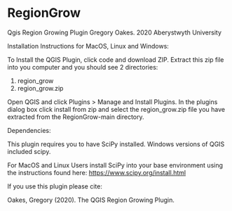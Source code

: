# RegionGrow
Qgis Region Growing Plugin
Gregory Oakes. 2020
Aberystwyth University

Installation Instructions for MacOS, Linux and Windows:

To Install the QGIS Plugin, click code and download ZIP. 
Extract this zip file into you computer and you should see 2 directories:

1. region_grow
2. region_grow.zip

Open QGIS and click Plugins > Manage and Install Plugins.
In the plugins dialog box click install from zip and select the region_grow.zip file you have extracted from the RegionGrow-main directory.

Dependencies:

This plugin requires you to have SciPy installed.
Windows versions of QGIS included scipy.

For MacOS and Linux Users install SciPy into your base environment using the instructions found here:
https://www.scipy.org/install.html

If you use this plugin please cite:

Oakes, Gregory (2020). The QGIS Region Growing Plugin. 



